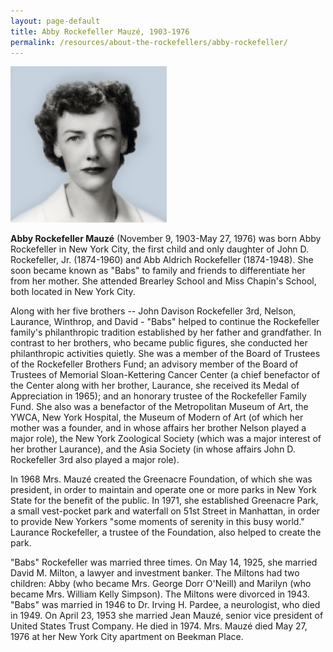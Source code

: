 ```yaml
---
layout: page-default
title: Abby Rockefeller Mauzé, 1903-1976
permalink: /resources/about-the-rockefellers/abby-rockefeller/
---
```


<div class="bio-page-image"><img alt="Abby Rockefeller Mauzé" src="/assets/img/06_abbyrockefeller.png"/></div>

**Abby Rockefeller Mauzé** (November 9, 1903-May 27, 1976) was born Abby Rockefeller in New York City, the first child and only daughter of John D. Rockefeller, Jr. (1874-1960) and Abb Aldrich Rockefeller (1874-1948). She soon became known as "Babs" to family and friends to differentiate her from her mother. She attended Brearley School and Miss Chapin's School, both located in New York City.  

Along with her five brothers -- John Davison Rockefeller 3rd, Nelson, Laurance, Winthrop, and David - "Babs" helped to continue the Rockefeller family's philanthropic tradition established by her father and grandfather. In contrast to her brothers, who became public figures, she conducted her philanthropic activities quietly. She was a member of the Board of Trustees of the Rockefeller Brothers Fund; an advisory member of the Board of Trustees of Memorial Sloan-Kettering Cancer Center (a chief benefactor of the Center along with her brother, Laurance, she received its Medal of Appreciation in 1965); and an honorary trustee of the Rockefeller Family Fund. She also was a benefactor of the Metropolitan Museum of Art, the YWCA, New York Hospital, the Museum of Modern of Art (of which her mother was a founder, and in whose affairs her brother Nelson played a major role), the New York Zoological Society (which was a major interest of her brother Laurance), and the Asia Society (in whose affairs John D. Rockefeller 3rd also played a major role).  

In 1968 Mrs. Mauzé created the Greenacre Foundation, of which she was president, in order to maintain and operate one or more parks in New York State for the benefit of the public. In 1971, she established Greenacre Park, a small vest-pocket park and waterfall on 51st Street in Manhattan, in order to provide New Yorkers "some moments of serenity in this busy world." Laurance Rockefeller, a trustee of the Foundation, also helped to create the park.  

"Babs" Rockefeller was married three times. On May 14, 1925, she married David M. Milton, a lawyer and investment banker. The Miltons had two children: Abby (who became Mrs. George Dorr O'Neill) and Marilyn (who became Mrs. William Kelly Simpson). The Miltons were divorced in 1943\. "Babs" was married in 1946 to Dr. Irving H. Pardee, a neurologist, who died in 1949\. On April 23, 1953 she married Jean Mauzé, senior vice president of United States Trust Company. He died in 1974\. Mrs. Mauzé died May 27, 1976 at her New York City apartment on Beekman Place.

